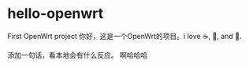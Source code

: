 # hello-openwrt
First OpenWrt project
你好，这是一个OpenWrt的项目。i love :coffee:, :pizza:, and :dancer:.

添加一句话，看本地会有什么反应。
啊哈哈哈

